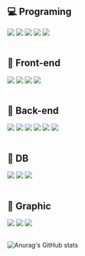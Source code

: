 ## 💻 Programing
<div>
  <img src="https://img.shields.io/badge/Javascript-F7DF1E?style=flat-square&logo=javascript&logoColor=white" />
  <img src="https://img.shields.io/badge/Typescript-3178C6?style=flat-square&logo=typescript&logoColor=white" />
  <img src="https://img.shields.io/badge/Java-007396?style=flat-square&logo=Java&logoColor=white" />
  <img src="https://img.shields.io/badge/C++-00599C?style=flat-square&logo=cplusplus&logoColor=white" />
  <img src="https://img.shields.io/badge/Python-3776AB?style=flat-square&logo=python&logoColor=white" />
</div> 

<br />

## 🔨 Front-end
<div>
  <img src="https://img.shields.io/badge/HTML5-E34F26?style=flat-square&logo=HTML5&logoColor=white" />
  <img src="https://img.shields.io/badge/CSS3-1572B6?style=flat-square&logo=CSS3&logoColor=white" />
  <img src="https://img.shields.io/badge/React-61DAFB?style=flat-square&logo=react&logoColor=white" />
  <img src="https://img.shields.io/badge/Next.js-000000?style=flat-square&logo=nextdotjs&logoColor=white" />
</div>  

<br />

## 🔌 Back-end
<div>
  <img src="https://img.shields.io/badge/Node.js-339933?style=flat-square&logo=nodedotjs&logoColor=white" />
  <img src="https://img.shields.io/badge/NestJs-E0234E?style=flat-square&logo=nestjs&logoColor=white" />
  <img src="https://img.shields.io/badge/Spring Boot-6DB33F?style=flat-square&logo=springboot&logoColor=white" />
  <img src="https://img.shields.io/badge/AWS-232F3E?style=flat-square&logo=amazonaws&logoColor=white" />
  <img src="https://img.shields.io/badge/Firebase-FFCA28?style=flat-square&logo=firebase&logoColor=white" />
  <img src="https://img.shields.io/badge/Netlify-00C7B7?style=flat-square&logo=netlify&logoColor=white" />
</div>

<br />

## 💾 DB
<div>
  <img src="https://img.shields.io/badge/Mysql-4479A1?style=flat-square&logo=mysql&logoColor=white" />
  <img src="https://img.shields.io/badge/PostgreSQL-4169E1?style=flat-square&logo=postgresql&logoColor=white" />
  <img src="https://img.shields.io/badge/Oracle SQL-F80000?style=flat-square&logo=oracle&logoColor=white" />
</div>

<br /> 

## 🎨 Graphic
<div>
  <img src="https://img.shields.io/badge/Photoshop-31A8FF?style=flat-square&logo=adobephotoshop&logoColor=white" />
  <img src="https://img.shields.io/badge/Premiere Pro-9999FF?style=flat-square&logo=adobepremierepro&logoColor=white" />
  <img src="https://img.shields.io/badge/After Effects-9999FF?style=flat-square&logo=adobeaftereffects&logoColor=white" />
</div>

<br />

![Anurag's GitHub stats](https://github-readme-stats.vercel.app/api?username=Leewonno&show_icons=true&theme=default)

<!--
**Leewonno/Leewonno** is a ✨ _special_ ✨ repository because its `README.md` (this file) appears on your GitHub profile.

Here are some ideas to get you started:

- 🔭 I’m currently working on ...
- 🌱 I’m currently learning ...
- 👯 I’m looking to collaborate on ...
- 🤔 I’m looking for help with ...
- 💬 Ask me about ...
- 📫 How to reach me: ...
- 😄 Pronouns: ...
- ⚡ Fun fact: ...
-->
